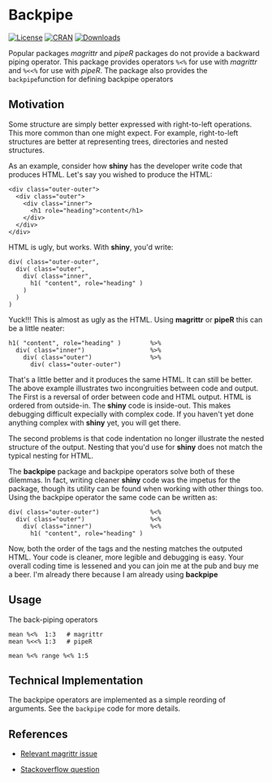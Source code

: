 # Backpipe

[![License](http://img.shields.io/badge/license-GPL%20=%202-brightgreen.svg?style=flat)](http://www.gnu.org/licenses/gpl-2.0.html) [![CRAN](http://www.r-pkg.org/badges/version/backpipe)](http://cran.rstudio.com/package=backpipe) [![Downloads](http://cranlogs.r-pkg.org/badges/backpipe?color=brightgreen)](http://www.r-pkg.org/pkg/backpipe)

Popular packages *magrittr* and *pipeR* packages do not provide a backward 
piping operator. This package provides operators `%<%` 
for use with *magrittr* and `%<<%` for use with *pipeR*. The package also 
provides the `backpipe`function for defining backpipe operators 

## Motivation

Some structure are simply better expressed with right-to-left operations. This 
more common than one might expect.  For example, right-to-left structures are 
better at representing trees, directories and nested structures.  

As an example, consider how **shiny** has the developer write code that 
produces HTML.  Let's say you wished to produce the HTML:  

    <div class="outer-outer">
      <div class="outer">
        <div class="inner">
          <h1 role="heading">content</h1>
        </div>
      </div>
    </div> 
    
HTML is ugly, but works.  With **shiny**, you'd write: 

    div( class="outer-outer", 
      div( class="outer",
        div( class="inner",
          h1( "content", role="heading" )
        )
      )
    )

Yuck!!! This is almost as ugly as the HTML.  Using **magrittr** or **pipeR**
this can be a little neater:

    h1( "content", role="heading" )        %>%
      div( class="inner")                  %>%
        div( class="outer")                %>% 
          div( class="outer-outer")      
      
That's a little better and it produces the same HTML.  It can still be better.
The above example illustrates two incongruities between code and output. The First is a
reversal of order between code and HTML output. HTML is ordered from outside-in. The
**shiny** code is inside-out.  This makes debugging difficult expecially with 
complex code. If you haven't yet done anything complex with **shiny** yet, you will
get there. 

The second problems is that code indentation no longer illustrate the nested 
structure of the output. Nesting that you'd use for **shiny** does not match the 
typical nesting for HTML. 

The **backpipe** package and backpipe operators solve both of these dilemmas. 
In fact, writing cleaner **shiny** code was the impetus for the package, though its 
utility can be found when working with other things too.  Using the backpipe 
operator the same code can be written as:
      
    div( class="outer-outer")              %<%
      div( class="outer")                  %<% 
        div( class="inner")                %<% 
          h1( "content", role="heading" ) 

Now, both the order of the tags and the nesting matches the outputed HTML. Your code is
cleaner, more legible and debugging is easy. Your overall coding time is lessened 
and you can join me at the pub and buy me a beer.  I'm already there because I am 
already using **backpipe**


## Usage

The back-piping operators

    mean %<%  1:3   # magrittr
    mean %<<% 1:3   # pipeR
     
    mean %<% range %<% 1:5
   

## Technical Implementation

The backpipe operators are implemented as a simple reording of arguments. See
the `backpipe` code for more details.

## References

* [Relevant magrittr issue](https://github.com/smbache/magrittr/issues/26)

* [Stackoverflow question](http://stackoverflow.com/questions/31305342/is-right-to-left-operator-associativity-in-r-possible)
